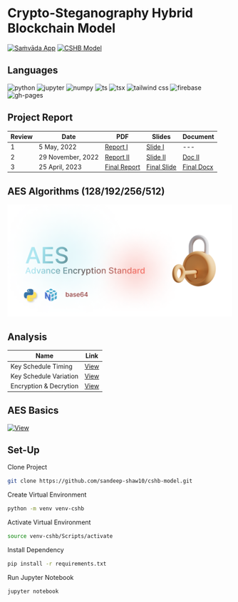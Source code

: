 # Crypto-Steganography Hybrid Blockchain Model

[![Saṁvāda App](https://img.shields.io/badge/Saṁvāda-visit-cyan)](https://sandeep-shaw10.github.io/samvada/)
[![CSHB Model](https://img.shields.io/badge/CSHB%20Model-visit-fbbd23)](https://sandeep-shaw10.github.io/samvada/cshb)

## Languages

![python](https://img.shields.io/badge/Python-FFD43B?style=for-the-badge&logo=python&logoColor=blue)
![jupyter](https://img.shields.io/badge/Jupyter-F37626.svg?&style=for-the-badge&logo=Jupyter&logoColor=white)
![numpy](https://img.shields.io/badge/Numpy-777BB4?style=for-the-badge&logo=numpy&logoColor=white)
![ts](https://img.shields.io/badge/TypeScript-007ACC?style=for-the-badge&logo=typescript&logoColor=white)
![tsx](https://img.shields.io/badge/React-20232A?style=for-the-badge&logo=react&logoColor=61DAFB)
![tailwind css](https://img.shields.io/badge/Tailwind_CSS-38B2AC?style=for-the-badge&logo=tailwind-css&logoColor=white)
![firebase](https://img.shields.io/badge/firebase-ffca28?style=for-the-badge&logo=firebase&logoColor=black)
![gh-pages](https://img.shields.io/badge/GitHub%20Pages-222222?style=for-the-badge&logo=GitHub%20Pages&logoColor=white)


## Project Report

| Review | Date | PDF | Slides | Document |
| --- | --- | --- | --- | --- |
| 1 | 5 May, 2022 | [Report I](./project/report-1.pdf) | [Slide I](./project/slide-1.pptx) | --- |
| 2 | 29 November, 2022 | [Report II](./project/report-2.pdf) | [Slide II](./project/slide-2.pptx) | [Doc II](./project/report-2.docx) |
| 3 | 25 April, 2023 | [Final Report](./project/final.pdf) | [Final Slide](./project/final.pptx) | [Final Docx](./project/final.docx) |

## AES Algorithms (128/192/256/512)
[![AES](https://github.com/sandeep-shaw10/py-aes/raw/master/resources/banner.png)](https://github.com/sandeep-shaw10/py-aes)

## Analysis

| Name | Link |
| --- | --- |
| Key Schedule Timing | [View](./analysis/AES1-KeySchedule.ipynb) |
| Key Schedule Variation | [View](./analysis/AES2-KeyVariation.ipynb) |
| Encryption & Decrytion | [View](./analysis/AES3-EncryptTime.ipynb) |

## AES Basics

[![View](http://img.youtube.com/vi/K6gEFhsh34c/0.jpg)](https://youtu.be/K6gEFhsh34c)

## Set-Up

Clone Project
```bash
git clone https://github.com/sandeep-shaw10/cshb-model.git
```

Create Virtual Environment
```bash
python -m venv venv-cshb
```

Activate Virtual Environment
```bash
source venv-cshb/Scripts/activate
```

Install Dependency
```bash
pip install -r requirements.txt
```

Run Jupyter Notebook
```bash
jupyter notebook
```
